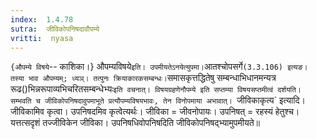 ```yaml
---
index:  1.4.78
sutra:  जीविकोपनिषदावौपम्ये
vritti:  nyasa
---
```


`{औपम्ये विषये`-- काशिका।} औपम्यविषये` इति। उपमीयतेऽनयेत्युपमा। `आतश्चोपसर्गे` (3.3.106) इत्यङ। तस्या भाव औपम्यम्; ध्यञ्। तत्पुनः क्रियाकारकसम्बन्धः। `समासकृत्तद्धितेषु सम्बन्धाभिधानमन्यत्र रूढ()भिन्नरूपाव्यभिचरितसम्बन्धेभ्यः`इति वचनात्। विषयग्रहणेनौपम्ये इति सप्तम्या विषयसप्तमीत्वं दर्शयति। सम्भवति च जीविकोपनिषदावुपमाभूते प्रत्यौपम्यविषयभावः, तेन विनोपमाया अभावात्। `जीविकाकृत्य` इत्यादि।जीविकामिव कृत्वा। उपनिषदमिव कृत्वेत्यर्थः। जीविका = जीवनोपायः। उपनिषत् = रहस्यं हेतुश्च। यत्तत्सदृशं तज्जीविकेन जीविका। उपनिषधिवोपनिषदिति जीविकोपनिषद्भ्यामुपमीयते॥
